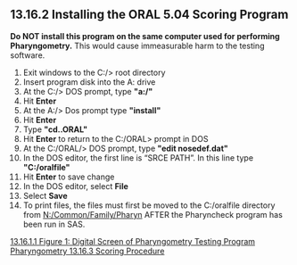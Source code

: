 ## 13.16.2 Installing the ORAL 5.04 Scoring Program

**Do NOT install this program on the same computer used for performing Pharyngometry.**  This would cause immeasurable harm to the testing software.

1. Exit windows to the C:/> root directory
2. Insert program disk into the A: drive
3. At the C:/> DOS prompt, type **"a:/"**
4. Hit **Enter**
5. At the A:/> Dos prompt type **"install"**
6. Hit **Enter**
7. Type **"cd..ORAL"**
8. Hit **Enter** to return to the C:/ORAL> prompt in DOS
9. At the C:/ORAL/> DOS prompt, type **"edit nosedef.dat"**
10. In the DOS editor, the first line is “SRCE PATH”.  In this line type **"C:/oralfile"**
11. Hit **Enter** to save change
12. In the DOS editor, select **File**
13. Select **Save**
14. To print files, the files must first be moved to the C:/oralfile directory from <u>N:/Common/Family/Pharyn</u> AFTER the Pharyncheck program has been run in SAS.


<div class="center">
<div class="btn-group">
  <a href=":pages_path:/manuals/pharyngometry/13-16-01-01-figure1.md" class="btn btn-default">
    <span class="glyphicon glyphicon-chevron-left"></span>
    13.16.1.1 Figure 1: Digital Screen of Pharyngometry Testing Program
  </a>

  <a href=":pages_path:/manuals/pharyngometry" class="btn btn-default">
    <span class="glyphicon glyphicon-chevron-up"></span>
    Pharyngometry
  </a>

  <a href=":pages_path:/manuals/pharyngometry/13-16-03-scoring-procedure.md" class="btn btn-success">
    13.16.3 Scoring Procedure
    <span class="glyphicon glyphicon-chevron-right"></span>
  </a>
</div>
</div>
